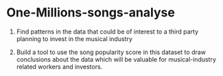 # One-Millions-songs-analyse
1.	Find patterns in the data that could be of interest to a third party planning to invest in the musical industry
 
2.	Build a tool to use the song popularity score in this dataset to draw conclusions about the data which will be valuable for musical-industry related workers and investors.

